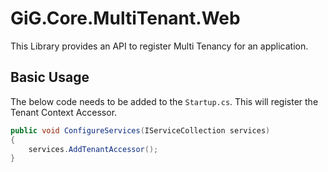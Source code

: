 ﻿# GiG.Core.MultiTenant.Web

This Library provides an API to register Multi Tenancy for an application.

## Basic Usage

The below code needs to be added to the `Startup.cs`. This will register the Tenant Context Accessor.

```csharp
public void ConfigureServices(IServiceCollection services)
{
    services.AddTenantAccessor();
}
```